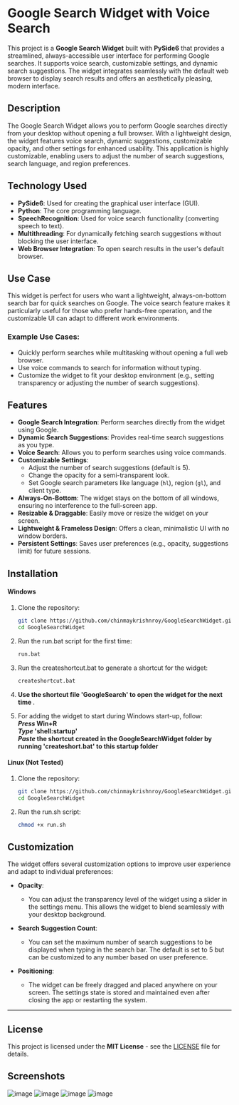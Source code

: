 # Google Search Widget with Voice Search

This project is a **Google Search Widget** built with **PySide6** that provides a streamlined, always-accessible user interface for performing Google searches. It supports voice search, customizable settings, and dynamic search suggestions. The widget integrates seamlessly with the default web browser to display search results and offers an aesthetically pleasing, modern interface.

## Description

The Google Search Widget allows you to perform Google searches directly from your desktop without opening a full browser. With a lightweight design, the widget features voice search, dynamic suggestions, customizable opacity, and other settings for enhanced usability. This application is highly customizable, enabling users to adjust the number of search suggestions, search language, and region preferences.

## Technology Used

- **PySide6**: Used for creating the graphical user interface (GUI).
- **Python**: The core programming language.
- **SpeechRecognition**: Used for voice search functionality (converting speech to text).
- **Multithreading**: For dynamically fetching search suggestions without blocking the user interface.
- **Web Browser Integration**: To open search results in the user's default browser.

## Use Case

This widget is perfect for users who want a lightweight, always-on-bottom search bar for quick searches on Google. The voice search feature makes it particularly useful for those who prefer hands-free operation, and the customizable UI can adapt to different work environments.

### Example Use Cases:
- Quickly perform searches while multitasking without opening a full web browser.
- Use voice commands to search for information without typing.
- Customize the widget to fit your desktop environment (e.g., setting transparency or adjusting the number of search suggestions).

## Features

- **Google Search Integration**: Perform searches directly from the widget using Google.
- **Dynamic Search Suggestions**: Provides real-time search suggestions as you type.
- **Voice Search**: Allows you to perform searches using voice commands.
- **Customizable Settings**:
  - Adjust the number of search suggestions (default is 5).
  - Change the opacity for a semi-transparent look.
  - Set Google search parameters like language (`hl`), region (`gl`), and client type.
- **Always-On-Bottom**: The widget stays on the bottom of all windows, ensuring no interference to the full-screen app.
- **Resizable & Draggable**: Easily move or resize the widget on your screen.
- **Lightweight & Frameless Design**: Offers a clean, minimalistic UI with no window borders.
- **Persistent Settings**: Saves user preferences (e.g., opacity, suggestions limit) for future sessions.

## Installation

#### Windows

1. Clone the repository:

   ```bash
   git clone https://github.com/chinmaykrishnroy/GoogleSearchWidget.git
   cd GoogleSearchWidget

2. Run the run.bat script for the first time:

   ```bash
   run.bat

3. Run the createshortcut.bat to generate a shortcut for the widget:

   ```bash
   createshortcut.bat

4. <b> Use the shortcut file 'GoogleSearch' to open the widget for the next time </b>.
5. For adding the widget to start during Windows start-up, follow: <br> <b>
   <i> Press </i> Win+R  <br>
   <i> Type </i> 'shell:startup'  <br>
   <i> Paste </i> the shortcut created in the GoogleSearchWidget folder by running 'createshort.bat' to this startup folder </b>

#### Linux (Not Tested)

1. Clone the repository:

   ```bash
   git clone https://github.com/chinmaykrishnroy/GoogleSearchWidget.git
   cd GoogleSearchWidget
   
2. Run the run.sh script:

   ```bash
   chmod +x run.sh

## Customization

The widget offers several customization options to improve user experience and adapt to individual preferences:

- **Opacity**: 
  - You can adjust the transparency level of the widget using a slider in the settings menu. This allows the widget to blend seamlessly with your desktop background.
  
- **Search Suggestion Count**:
  - You can set the maximum number of search suggestions to be displayed when typing in the search bar. The default is set to 5 but can be customized to any number based on user preference.

- **Positioning**:
  - The widget can be freely dragged and placed anywhere on your screen. The settings state is stored and maintained even after closing the app or restarting the system.

---

## License

This project is licensed under the **MIT License** - see the [LICENSE](LICENSE) file for details.

## Screenshots
![image](https://github.com/user-attachments/assets/ca2b08bb-2c9d-4477-a40f-add89e4e2efb)
![image](https://github.com/user-attachments/assets/85a0c1bc-0cc3-4e57-86f7-ec119b23a0b0)
![image](https://github.com/user-attachments/assets/e3acb12c-705d-43c4-af5e-3ad3b2f332b1)
![image](https://github.com/user-attachments/assets/4590fef2-fb4a-4b0c-b714-263f2dc64355)
